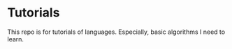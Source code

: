 # Tutorials
This repo is for tutorials of languages.
Especially, basic algorithms I need to learn.  
